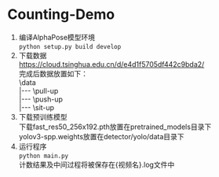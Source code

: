 # Counting-Demo
1. 编译AlphaPose模型环境\
`python setup.py build develop`
2. 下载数据\
https://cloud.tsinghua.edu.cn/d/e4d1f5705df442c9bda2/ \
完成后数据放置如下：\
\\data\
|--- \\pull-up\
|--- \\push-up\
|--- \\sit-up
3. 下载预训练模型\
下载fast_res50_256x192.pth放置在pretrained_models目录下\
yolov3-spp.weights放置在detector/yolo/data目录下
4. 运行程序\
`python main.py`\
计数结果及中间过程将被保存在{视频名}.log文件中